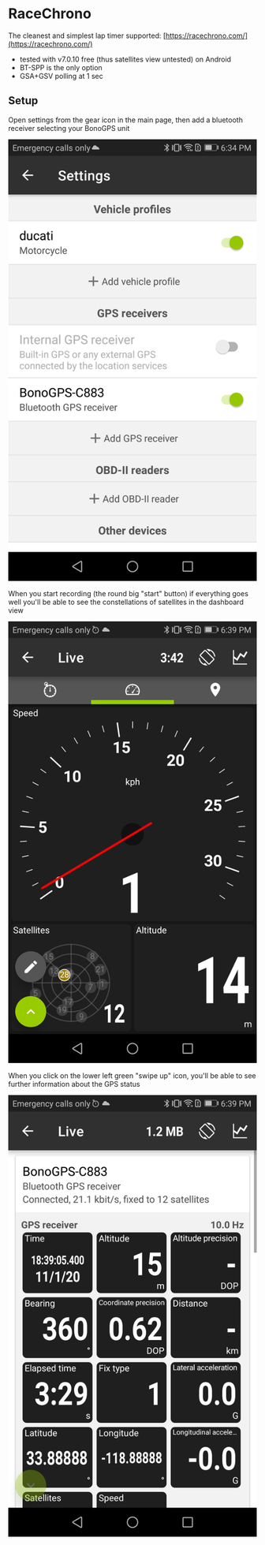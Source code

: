# RaceChrono

The cleanest and simplest lap timer supported: [https://racechrono.com/](https://racechrono.com/)

  - tested with v7.0.10 free (thus satellites view untested) on Android
  - BT-SPP is the only option
  - GSA+GSV polling at 1 sec

  
## Setup

Open settings from the gear icon in the main page, then add a bluetooth receiver selecting your BonoGPS unit

![](racechrono_setup.png)

When you start recording (the round big "start" button) if everything goes well you'll be able to see the constellations of satellites in the dashboard view

![](racechrono_display.png)

When you click on the lower left green "swipe up" icon, you'll be able to see further information about the GPS status


![](racechrono_information.png)
